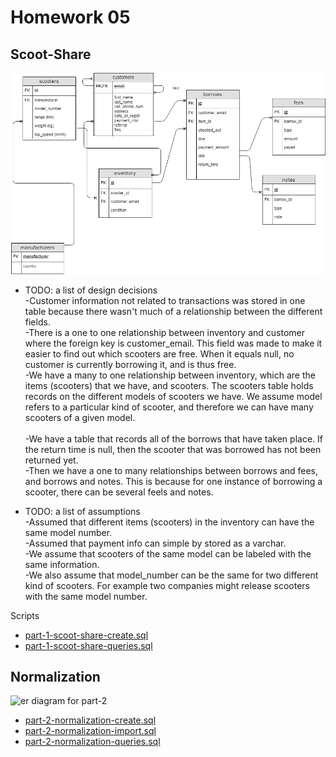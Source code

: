 # Homework 05

## Scoot-Share

![er diagram for scoot share](scoot-share/er-diagram1.png)

* TODO: a list of design decisions<br>
-Customer information not related to transactions was stored in one table because there wasn't much of a relationship between the different fields. <br>
-There is a one to one relationship between inventory and customer where the foreign key is customer_email. This field was made to make it easier to find out which scooters are free. When it equals null, no customer is currently borrowing it, and is thus free.<br>
-We have a many to one relationship between inventory, which are the items (scooters) that we have, and scooters. The scooters table holds records on the different models of scooters we have. We assume model refers to a particular kind of scooter, and therefore we can have many scooters of a given model.  <br>                                                                                                      
-We have a table that records all of the borrows that have taken place. If the return time is null, then the scooter that was borrowed has not been returned yet. <br>
-Then we have a one to many relationships between borrows and fees, and borrows and notes. This is because for one instance of borrowing a scooter, there can be several feels and notes. <br>

* TODO: a list of assumptions<br>
-Assumed that different items (scooters) in the inventory can have the same model number. <br>
-Assumed that payment info can simple by stored as a varchar.<br>
-We assume that scooters of the same model can be labeled with the same information.<br>
-We also assume that model_number can be the same for two different kind of scooters. For example two companies might release scooters with the same model number. <br>

Scripts

* [part-1-scoot-share-create.sql](scoot-share/part-1-scoot-share-create.sql)
* [part-1-scoot-share-queries.sql](scooter-share/part-1-scoot-share-queries.sql)

## Normalization

![er diagram for part-2](nyc-hotspots/er-diagram1.png)

* [part-2-normalization-create.sql](nyc-hotspots/part-2-normalization-create.sql)
* [part-2-normalization-import.sql](nyc-hotspots/part-2-normalization-import.sql)
* [part-2-normalization-queries.sql](nyc-hotspots/part-2-normalization-queries.sql)
